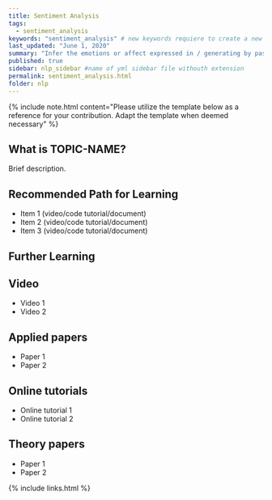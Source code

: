 ```yaml
---
title: Sentiment Analysis
tags:
  - sentiment_analysis
keywords: "sentiment_analysis" # new keywords requiere to create a new tag file
last_updated: "June 1, 2020"
summary: "Infer the emotions or affect expressed in / generating by passages of text."
published: true
sidebar: nlp_sidebar #name of yml sidebar file withouth extension
permalink: sentiment_analysis.html
folder: nlp
---
```



{% include note.html content="Please utilize the template below as a reference for your contribution. Adapt the template when deemed necessary" %}

## What is TOPIC-NAME?

Brief description.


## Recommended Path for Learning

* Item 1 (video/code tutorial/document)
* Item 2 (video/code tutorial/document)
* Item 3 (video/code tutorial/document)

## Further Learning

## Video

* Video 1
* Video 2

## Applied papers 

* Paper 1
* Paper 2

## Online tutorials

* Online tutorial 1
* Online tutorial 2

## Theory papers 
* Paper 1
* Paper 2

{% include links.html %}